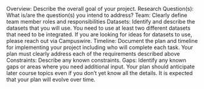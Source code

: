 Overview: Describe the overall goal of your project.
Research Question(s): What is/are the question(s) you intend to address?
Team: Clearly define team member roles and responsibilities
Datasets: Identify and describe the datasets that you will use. You need to use at least two different datasets that need to be integrated. If you are looking for ideas for datasets to use, please reach out via Campuswire.
Timeline: Document the plan and timeline for implementing your project including who will complete each task.
Your plan must clearly address each of the requirements described above
Constraints: Describe any known constraints.
Gaps: Identify any known gaps or areas where you need additional input.
Your plan should anticipate later course topics even if you don’t yet know all the details. It is expected that your plan will evolve over time.

